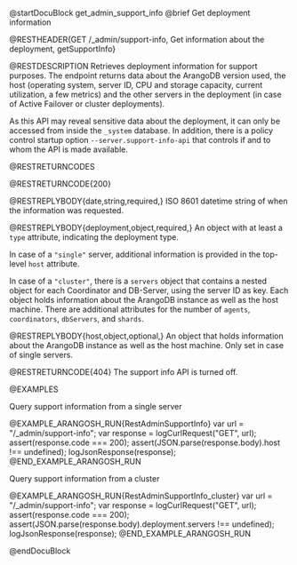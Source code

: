@startDocuBlock get_admin_support_info
@brief Get deployment information

@RESTHEADER{GET /_admin/support-info, Get information about the deployment, getSupportInfo}

@RESTDESCRIPTION
Retrieves deployment information for support purposes. The endpoint returns data
about the ArangoDB version used, the host (operating system, server ID, CPU and
storage capacity, current utilization, a few metrics) and the other servers in
the deployment (in case of Active Failover or cluster deployments).

As this API may reveal sensitive data about the deployment, it can only be 
accessed from inside the `_system` database. In addition, there is a policy
control startup option `--server.support-info-api` that controls if and to whom
the API is made available.

@RESTRETURNCODES

@RESTRETURNCODE{200}

@RESTREPLYBODY{date,string,required,}
ISO 8601 datetime string of when the information was requested.

@RESTREPLYBODY{deployment,object,required,}
An object with at least a `type` attribute, indicating the deployment type.

In case of a `"single"` server, additional information is provided in the
top-level `host` attribute.

In case of a `"cluster"`, there is a `servers` object that contains a nested
object for each Coordinator and DB-Server, using the server ID as key. Each
object holds information about the ArangoDB instance as well as the host machine.
There are additional attributes for the number of `agents`, `coordinators`,
`dbServers`, and `shards`.

@RESTREPLYBODY{host,object,optional,}
An object that holds information about the ArangoDB instance as well as the
host machine. Only set in case of single servers.

@RESTRETURNCODE{404}
The support info API is turned off.

@EXAMPLES

Query support information from a single server

@EXAMPLE_ARANGOSH_RUN{RestAdminSupportInfo}
    var url = "/_admin/support-info";
    var response = logCurlRequest("GET", url);
    assert(response.code === 200);
    assert(JSON.parse(response.body).host !== undefined);
    logJsonResponse(response);
@END_EXAMPLE_ARANGOSH_RUN

Query support information from a cluster

@EXAMPLE_ARANGOSH_RUN{RestAdminSupportInfo_cluster}
    var url = "/_admin/support-info";
    var response = logCurlRequest("GET", url);
    assert(response.code === 200);
    assert(JSON.parse(response.body).deployment.servers !== undefined);
    logJsonResponse(response);
@END_EXAMPLE_ARANGOSH_RUN

@endDocuBlock
